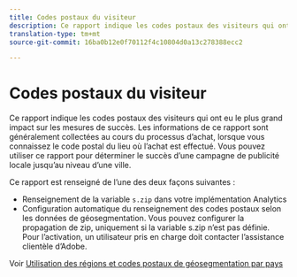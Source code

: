 ```yaml
---
title: Codes postaux du visiteur
description: Ce rapport indique les codes postaux des visiteurs qui ont eu le plus grand impact sur les mesures de succès. Les informations de ce rapport sont généralement collectées au cours du processus d’achat, lorsque vous connaissez le code postal du lieu où l’achat est effectué. Vous pouvez utiliser ce rapport pour déterminer le succès d’une campagne de publicité locale jusqu’au niveau d’une ville.
translation-type: tm+mt
source-git-commit: 16ba0b12e0f70112f4c10804d0a13c278388ecc2

---
```



# Codes postaux du visiteur

Ce rapport indique les codes postaux des visiteurs qui ont eu le plus grand impact sur les mesures de succès. Les informations de ce rapport sont généralement collectées au cours du processus d’achat, lorsque vous connaissez le code postal du lieu où l’achat est effectué. Vous pouvez utiliser ce rapport pour déterminer le succès d’une campagne de publicité locale jusqu’au niveau d’une ville.

Ce rapport est renseigné de l’une des deux façons suivantes :

* Renseignement de la variable `s.zip` dans votre implémentation Analytics
* Configuration automatique du renseignement des codes postaux selon les données de géosegmentation. Vous pouvez configurer la propagation de zip, uniquement si la variable s.zip n’est pas définie. Pour l’activation, un utilisateur pris en charge doit contacter l’assistance clientèle d’Adobe.

Voir [Utilisation des régions et codes postaux de géosegmentation par pays](reports-geosegmentation-reference.md)
